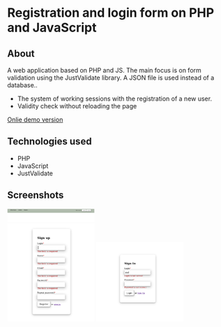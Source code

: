 # Registration and login form on PHP and JavaScript

## About
A web application based on PHP and JS. The main focus is on form validation using the JustValidate library. A JSON file is used instead of a database..
- The system of working sessions with the registration of a new user.
- Validity check without reloading the page

[Onlie demo version](http://login-and-validate.epizy.com/)

## Technologies used
- PHP
- JavaScript
- JustValidate
## Screenshots

<img
src="assets/Screenshot from 2022-09-20 08-37-38.png"
alt="Alt text"
title="Optional title"
style="display: inline-block; max-width: 200px">
<br>
<img
src="assets/Screenshot from 2022-09-20 08-38-19.png"
alt="Alt text"
title="Optional title"
style="display: inline-block; margin: 0 auto; max-width: 200px">
<img
src="assets/Screenshot from 2022-09-20 08-39-06.png"
alt="Alt text"
title="Optional title"
style="display: inline-block; margin: 0 auto; max-width: 200px">
